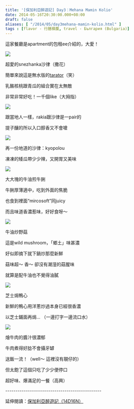```yaml
---
title: '[保加利亞醉遊記] Day3：Mehana Mamin Kolio'
date: 2014-05-16T20:30:00.000+08:00
draft: false
aliases: [ "/2014/05/day3mehana-mamin-kolio.html" ]
tags : [flavor - 行膳積腹, travel - България (Bulgaria)]
---
```


這家餐廳是apartment的包租ee介紹的，大愛！  

[![](https://1.bp.blogspot.com/-ciSvYnw7rGM/XDM-OLJCI7I/AAAAAAAAEw0/JKZSPz0uOz882pzfkhRyRjZkWWjUGQ-EACLcBGAs/s640/58.jpg)](https://1.bp.blogspot.com/-ciSvYnw7rGM/XDM-OLJCI7I/AAAAAAAAEw0/JKZSPz0uOz882pzfkhRyRjZkWWjUGQ-EACLcBGAs/s1600/58.jpg)

超愛的snezhanka沙律（撒花）

簡單來說這是無水版的[tarator](http://www.hidie.net/2014/05/day2balkan-bites-free-food-tour-sofia.html)（笑）

乳酪核桃跟青瓜的組合實在太無敵

非常非常好吃！一千個like（大拇指）

[![](https://1.bp.blogspot.com/-pPLY1errpuQ/XDM-SlrMLuI/AAAAAAAAEw4/GddbjKRVrHcrHxieX6Ie_CEs2QTk5RybACLcBGAs/s640/59.jpg)](https://1.bp.blogspot.com/-pPLY1errpuQ/XDM-SlrMLuI/AAAAAAAAEw4/GddbjKRVrHcrHxieX6Ie_CEs2QTk5RybACLcBGAs/s1600/59.jpg)

跟當地人一樣，rakia跟沙律是一pair的

提子釀的所以入口醇香又不會嗆

[![](https://2.bp.blogspot.com/-Ohp0B8nCX6c/XDM-ioo-RyI/AAAAAAAAExA/N7A4p8UwZeoYBWAtt50EkM1gB0t7EM02wCLcBGAs/s640/60.jpg)](https://2.bp.blogspot.com/-Ohp0B8nCX6c/XDM-ioo-RyI/AAAAAAAAExA/N7A4p8UwZeoYBWAtt50EkM1gB0t7EM02wCLcBGAs/s1600/60.jpg)

再一份地道的沙律：kyopolou

凍凍的矮瓜帶少少辣，又開胃又美味

[![](https://4.bp.blogspot.com/-Qv0P_DRsPts/XDM-m6w20MI/AAAAAAAAExI/gry0UYXqu9o53Q2U5g54dhNI3agx4dmzACLcBGAs/s640/61.jpg)](https://4.bp.blogspot.com/-Qv0P_DRsPts/XDM-m6w20MI/AAAAAAAAExI/gry0UYXqu9o53Q2U5g54dhNI3agx4dmzACLcBGAs/s1600/61.jpg)

大大塊的牛油煎牛脷

牛脷厚薄適中，吃到外面的焦脆

也食到裡面“mircosoft”同juicy

而且味道香濃惹味，好好食呀～

[![](https://3.bp.blogspot.com/-hGYFBtR2lZo/XDM-sIlGiQI/AAAAAAAAExM/gUb1hQ8TjIQJVjiX_8brLLB3wMgPugFCgCLcBGAs/s640/62.jpg)](https://3.bp.blogspot.com/-hGYFBtR2lZo/XDM-sIlGiQI/AAAAAAAAExM/gUb1hQ8TjIQJVjiX_8brLLB3wMgPugFCgCLcBGAs/s1600/62.jpg)

牛油炒野菇

這是wild mushroom，「鄉土」味甚濃

好似即摘下就下鍋炒那麼新鮮

菇味超～ 香～ 卻沒有潮溼的菇腥味

就算是配牛油也不覺得油膩

[![](https://1.bp.blogspot.com/-LmwPzdU2cmA/XDM-wv88HLI/AAAAAAAAExQ/fqPn0kgJs4sTXyBE5sKUyFHCDvCo_U4bACLcBGAs/s640/63.jpg)](https://1.bp.blogspot.com/-LmwPzdU2cmA/XDM-wv88HLI/AAAAAAAAExQ/fqPn0kgJs4sTXyBE5sKUyFHCDvCo_U4bACLcBGAs/s1600/63.jpg)

芝士焗鴨心

新鮮的鴨心用洋蔥炒過本身已經很香濃

以芝士鋪面再焗... （一邊打字一邊流口水）

[![](https://2.bp.blogspot.com/-Mk4stddngJg/XDM-1kv-8uI/AAAAAAAAExY/gDd7Mb1d8OsZMMeheXcXR8jtfU5mhcsYwCLcBGAs/s640/64.jpg)](https://2.bp.blogspot.com/-Mk4stddngJg/XDM-1kv-8uI/AAAAAAAAExY/gDd7Mb1d8OsZMMeheXcXR8jtfU5mhcsYwCLcBGAs/s1600/64.jpg)

燴牛肉的醬汁很濃郁

牛肉煮得好腍不會攝牙罅

送飯一流！（well～ 這裡沒有靚仔的）

但太飽了這個只吃了少少便停口

  

超好味、爆滿足的一餐（高興）  
  
\-----------------------------------------------  
  
延伸閱讀：[保加利亞醉遊記（14D16N）](http://www.hidie.net/2014/06/14d16n.html)